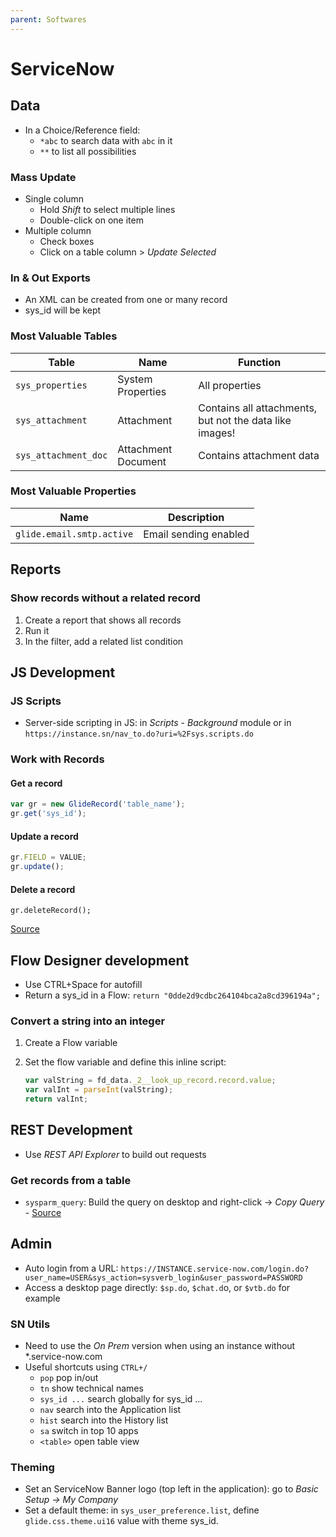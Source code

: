 ```yaml
---
parent: Softwares
---
```


# ServiceNow

## Data

* In a Choice/Reference field:
    * `*abc` to search data with `abc` in it
    * `**` to list all possibilities

### Mass Update

* Single column
    * Hold *Shift* to select multiple lines
    * Double-click on one item
* Multiple column
    * Check boxes
    * Click on a table column > *Update Selected*

### In & Out Exports

* An XML can be created from one or many record
* sys_id will be kept

### Most Valuable Tables

Table | Name | Function
-|-|-
`sys_properties` | System Properties | All properties
`sys_attachment` | Attachment | Contains all attachments, but not the data like images!
`sys_attachment_doc` | Attachment Document | Contains attachment data

### Most Valuable Properties

Name | Description
-|-
`glide.email.smtp.active` | Email sending enabled

## Reports

### Show records without a related record

1. Create a report that shows all records
2. Run it
3. In the filter, add a related list condition

## JS Development

### JS Scripts

* Server-side scripting in JS: in _Scripts - Background_ module or in `https://instance.sn/nav_to.do?uri=%2Fsys.scripts.do`

### Work with Records

#### Get a record

```js
var gr = new GlideRecord('table_name');     
gr.get('sys_id');
```

#### Update a record

```js
gr.FIELD = VALUE;
gr.update();
```

#### Delete a record

 `gr.deleteRecord();`

[Source](https://servicenowguru.com/scripting/gliderecord-query-cheat-sheet/)

## Flow Designer development

* Use CTRL+Space for autofill
* Return a sys_id in a Flow: `return "0dde2d9cdbc264104bca2a8cd396194a";`

### Convert a string into an integer

1. Create a Flow variable
1. Set the flow variable and define this inline script:

    ```js
    var valString = fd_data._2__look_up_record.record.value;
    var valInt = parseInt(valString);
    return valInt;
    ```

## REST Development

* Use *REST API Explorer* to build out requests

### Get records from a table

* `sysparm_query`: Build the query on desktop and right-click → *Copy Query* - [Source](https://developer.servicenow.com/dev.do#!/learn/learning-plans/quebec/servicenow_application_developer/app_store_learnv2_rest_quebec_more_about_query_parameters)

## Admin

* Auto login from a URL: `https://INSTANCE.service-now.com/login.do?user_name=USER&sys_action=sysverb_login&user_password=PASSWORD`
* Access a desktop page directly: `$sp.do`, `$chat.d`o, or `$vtb.do` for example 

### SN Utils

* Need to use the *On Prem* version when using an instance without *.service-now.com
* Useful shortcuts using `CTRL+/`
    * `pop` pop in/out
    * `tn` show technical names
    * `sys_id ...` search globally for sys_id ...
    * `nav` search into the Application list
    * `hist` search into the History list
    * `sa` switch in top 10 apps
    * `<table>` open table view

### Theming

* Set an ServiceNow Banner logo (top left in the application): go to *Basic Setup → My Company*
* Set a default theme: in `sys_user_preference.list`, define `glide.css.theme.ui16` value with theme sys_id.
